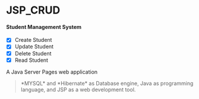 # JSP_CRUD
#### Student Management System
- [x] Create Student
- [x] Update Student
- [x] Delete Student
- [x] Read Student

A Java Server Pages web application
> \*MYSQL\* and \*Hibernate\* as Database engine,
> Java as programming language, and 
> JSP as a web development tool.
